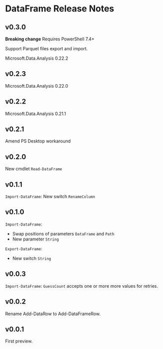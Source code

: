 # DataFrame Release Notes

## v0.3.0

**Breaking change** Requires PowerShell 7.4+

Support Parquet files export and import.

Microsoft.Data.Analysis 0.22.2

## v0.2.3

Microsoft.Data.Analysis 0.22.0

## v0.2.2

Microsoft.Data.Analysis 0.21.1

## v0.2.1

Amend PS Desktop workaround

## v0.2.0

New cmdlet `Read-DataFrame`

## v0.1.1

`Import-DataFrame`: New switch `RenameColumn`

## v0.1.0

`Import-DataFrame`:

- Swap positions of parameters `DataFrame` and `Path`
- New parameter `String`

`Export-DataFrame`:

- New switch `String`

## v0.0.3

`Import-DataFrame`: `GuessCount` accepts one or more more values for retries.

## v0.0.2

Rename Add-DataRow to Add-DataFrameRow.

## v0.0.1

First preview.
